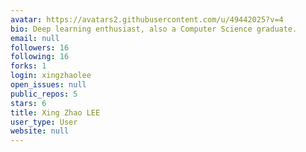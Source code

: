 ```yaml
---
avatar: https://avatars2.githubusercontent.com/u/49442025?v=4
bio: Deep learning enthusiast, also a Computer Science graduate.
email: null
followers: 16
following: 16
forks: 1
login: xingzhaolee
open_issues: null
public_repos: 5
stars: 6
title: Xing Zhao LEE
user_type: User
website: null
---
```

